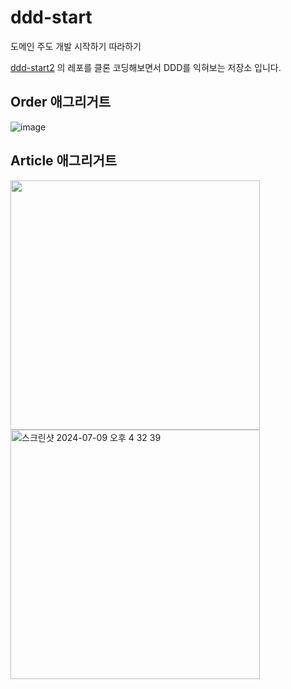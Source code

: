 # ddd-start
도메인 주도 개발 시작하기 따라하기

[ddd-start2](https://github.com/madvirus/ddd-start2) 의 레포를 클론 코딩해보면서 DDD를 익혀보는 저장소 입니다.

## Order 애그리거트
![image](https://github.com/malaheaven/ddd-start/assets/45054467/2d1e3e3b-f9ad-45eb-ba28-2b9979a96736)

## Article 애그리거트
<img width="399" src ="https://github.com/malaheaven/ddd-start/assets/45054467/6d992279-581f-4c83-9ea9-c537142bba5d">
<img width="399" alt="스크린샷 2024-07-09 오후 4 32 39" src="https://github.com/malaheaven/ddd-start/assets/45054467/ce03094e-2450-430c-8aee-c3217255e685">



